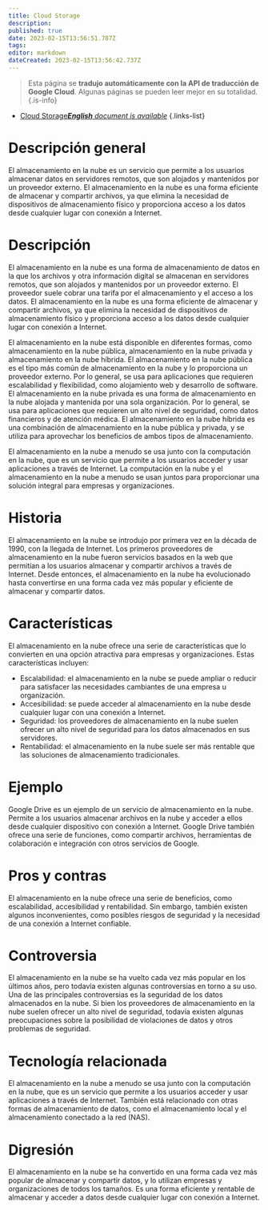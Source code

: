 ```yaml
---
title: Cloud Storage
description: 
published: true
date: 2023-02-15T13:56:51.787Z
tags: 
editor: markdown
dateCreated: 2023-02-15T13:56:42.737Z
---
```


> Esta página se **tradujo automáticamente con la API de traducción de Google Cloud**.
Algunas páginas se pueden leer mejor en su totalidad.{.is-info}



- [Cloud Storage***English** document is available*](/en/Knowledge-base/Dictionary/cloud-storage)
{.links-list}


# Descripción general
El almacenamiento en la nube es un servicio que permite a los usuarios almacenar datos en servidores remotos, que son alojados y mantenidos por un proveedor externo. El almacenamiento en la nube es una forma eficiente de almacenar y compartir archivos, ya que elimina la necesidad de dispositivos de almacenamiento físico y proporciona acceso a los datos desde cualquier lugar con conexión a Internet.

# Descripción
El almacenamiento en la nube es una forma de almacenamiento de datos en la que los archivos y otra información digital se almacenan en servidores remotos, que son alojados y mantenidos por un proveedor externo. El proveedor suele cobrar una tarifa por el almacenamiento y el acceso a los datos. El almacenamiento en la nube es una forma eficiente de almacenar y compartir archivos, ya que elimina la necesidad de dispositivos de almacenamiento físico y proporciona acceso a los datos desde cualquier lugar con conexión a Internet.

El almacenamiento en la nube está disponible en diferentes formas, como almacenamiento en la nube pública, almacenamiento en la nube privada y almacenamiento en la nube híbrida. El almacenamiento en la nube pública es el tipo más común de almacenamiento en la nube y lo proporciona un proveedor externo. Por lo general, se usa para aplicaciones que requieren escalabilidad y flexibilidad, como alojamiento web y desarrollo de software. El almacenamiento en la nube privada es una forma de almacenamiento en la nube alojada y mantenida por una sola organización. Por lo general, se usa para aplicaciones que requieren un alto nivel de seguridad, como datos financieros y de atención médica. El almacenamiento en la nube híbrida es una combinación de almacenamiento en la nube pública y privada, y se utiliza para aprovechar los beneficios de ambos tipos de almacenamiento.

El almacenamiento en la nube a menudo se usa junto con la computación en la nube, que es un servicio que permite a los usuarios acceder y usar aplicaciones a través de Internet. La computación en la nube y el almacenamiento en la nube a menudo se usan juntos para proporcionar una solución integral para empresas y organizaciones.

# Historia
El almacenamiento en la nube se introdujo por primera vez en la década de 1990, con la llegada de Internet. Los primeros proveedores de almacenamiento en la nube fueron servicios basados en la web que permitían a los usuarios almacenar y compartir archivos a través de Internet. Desde entonces, el almacenamiento en la nube ha evolucionado hasta convertirse en una forma cada vez más popular y eficiente de almacenar y compartir datos.

# Características
El almacenamiento en la nube ofrece una serie de características que lo convierten en una opción atractiva para empresas y organizaciones. Estas características incluyen:

- Escalabilidad: el almacenamiento en la nube se puede ampliar o reducir para satisfacer las necesidades cambiantes de una empresa u organización.
- Accesibilidad: se puede acceder al almacenamiento en la nube desde cualquier lugar con una conexión a Internet.
- Seguridad: los proveedores de almacenamiento en la nube suelen ofrecer un alto nivel de seguridad para los datos almacenados en sus servidores.
- Rentabilidad: el almacenamiento en la nube suele ser más rentable que las soluciones de almacenamiento tradicionales.

# Ejemplo
Google Drive es un ejemplo de un servicio de almacenamiento en la nube. Permite a los usuarios almacenar archivos en la nube y acceder a ellos desde cualquier dispositivo con conexión a Internet. Google Drive también ofrece una serie de funciones, como compartir archivos, herramientas de colaboración e integración con otros servicios de Google.

# Pros y contras
El almacenamiento en la nube ofrece una serie de beneficios, como escalabilidad, accesibilidad y rentabilidad. Sin embargo, también existen algunos inconvenientes, como posibles riesgos de seguridad y la necesidad de una conexión a Internet confiable.

# Controversia
El almacenamiento en la nube se ha vuelto cada vez más popular en los últimos años, pero todavía existen algunas controversias en torno a su uso. Una de las principales controversias es la seguridad de los datos almacenados en la nube. Si bien los proveedores de almacenamiento en la nube suelen ofrecer un alto nivel de seguridad, todavía existen algunas preocupaciones sobre la posibilidad de violaciones de datos y otros problemas de seguridad.

# Tecnología relacionada
El almacenamiento en la nube a menudo se usa junto con la computación en la nube, que es un servicio que permite a los usuarios acceder y usar aplicaciones a través de Internet. También está relacionado con otras formas de almacenamiento de datos, como el almacenamiento local y el almacenamiento conectado a la red (NAS).

# Digresión
El almacenamiento en la nube se ha convertido en una forma cada vez más popular de almacenar y compartir datos, y lo utilizan empresas y organizaciones de todos los tamaños. Es una forma eficiente y rentable de almacenar y acceder a datos desde cualquier lugar con conexión a Internet.